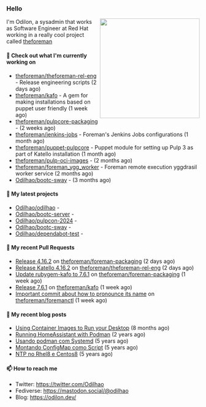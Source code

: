 ### Hello

<img align="right" src="https://avatars.githubusercontent.com/odilhao" width="260">

I'm Odilon, a sysadmin that works as Software Engineer at Red Hat working in a really cool project called [theforeman](https://theforeman.org/)

#### 👷 Check out what I'm currently working on

- [theforeman/theforeman-rel-eng](https://github.com/theforeman/theforeman-rel-eng) - Release engineering scripts (2 days ago)
- [theforeman/kafo](https://github.com/theforeman/kafo) - A gem for making installations based on puppet user friendly (1 week ago)
- [theforeman/pulpcore-packaging](https://github.com/theforeman/pulpcore-packaging) -  (2 weeks ago)
- [theforeman/jenkins-jobs](https://github.com/theforeman/jenkins-jobs) - Foreman&#39;s Jenkins Jobs configurations (1 month ago)
- [theforeman/puppet-pulpcore](https://github.com/theforeman/puppet-pulpcore) - Puppet module for setting up Pulp 3 as part of Katello installation (1 month ago)
- [theforeman/pulp-oci-images](https://github.com/theforeman/pulp-oci-images) -  (2 months ago)
- [theforeman/foreman_ygg_worker](https://github.com/theforeman/foreman_ygg_worker) - Foreman remote execution yggdrasil worker service (2 months ago)
- [Odilhao/bootc-sway](https://github.com/Odilhao/bootc-sway) -  (3 months ago)

#### 🌱 My latest projects

- [Odilhao/odilhao](https://github.com/Odilhao/odilhao) - 
- [Odilhao/bootc-server](https://github.com/Odilhao/bootc-server) - 
- [Odilhao/pulpcon-2024](https://github.com/Odilhao/pulpcon-2024) - 
- [Odilhao/bootc-sway](https://github.com/Odilhao/bootc-sway) - 
- [Odilhao/dependabot-test](https://github.com/Odilhao/dependabot-test) - 

#### 🔨 My recent Pull Requests

- [Release 4.16.2](https://github.com/theforeman/foreman-packaging/pull/12171) on [theforeman/foreman-packaging](https://github.com/theforeman/foreman-packaging) (2 days ago)
- [Release Katello 4.16.2](https://github.com/theforeman/theforeman-rel-eng/pull/502) on [theforeman/theforeman-rel-eng](https://github.com/theforeman/theforeman-rel-eng) (2 days ago)
- [Update rubygem-kafo to 7.6.1](https://github.com/theforeman/foreman-packaging/pull/12156) on [theforeman/foreman-packaging](https://github.com/theforeman/foreman-packaging) (1 week ago)
- [Release 7.6.1](https://github.com/theforeman/kafo/pull/386) on [theforeman/kafo](https://github.com/theforeman/kafo) (1 week ago)
- [Important commit about how to pronounce its name](https://github.com/theforeman/foremanctl/pull/200) on [theforeman/foremanctl](https://github.com/theforeman/foremanctl) (1 week ago)

#### 📜 My recent blog posts

- [Using Container Images to Run your Desktop](https://odilon.dev/2024/10/29/building-a-desktop-with-bootc/) (8 months ago)
- [Running HomeAssistant with Podman](https://odilon.dev/2022/12/20/homeassistant-with-podman/) (2 years ago)
- [Usando podman com Systemd](https://odilon.dev/2020/06/30/usando-podman-com-systemd/) (5 years ago)
- [Montando ConfigMap como Script](https://odilon.dev/2020/03/08/montando-configmap-como-script/) (5 years ago)
- [NTP no Rhel8 e Centos8](https://odilon.dev/2019/09/17/2019-09-17-ntp-rhel8-centos8/) (5 years ago)


#### 📫 How to reach me

- Twitter: https://twitter.com/Odilhao
- Fediverse: https://mastodon.social/@odilhao
- Blog: https://odilon.dev/
